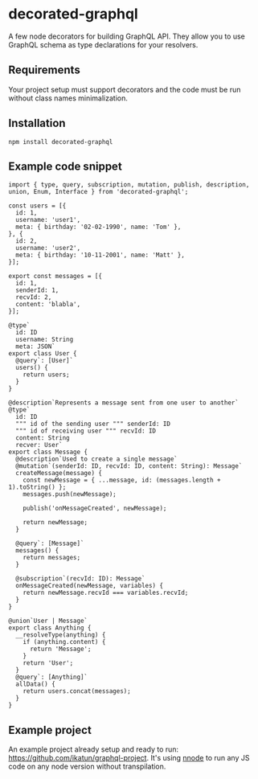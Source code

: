 # decorated-graphql
A few node decorators for building GraphQL API.
They allow you to use GraphQL schema as type declarations for your resolvers.

## Requirements
Your project setup must support decorators and the code must be run without class names minimalization.

## Installation
```
npm install decorated-graphql
```

## Example code snippet
```JS
import { type, query, subscription, mutation, publish, description, union, Enum, Interface } from 'decorated-graphql';

const users = [{
  id: 1,
  username: 'user1',
  meta: { birthday: '02-02-1990', name: 'Tom' },
}, {
  id: 2,
  username: 'user2',
  meta: { birthday: '10-11-2001', name: 'Matt' },
}];

export const messages = [{
  id: 1,
  senderId: 1,
  recvId: 2,
  content: 'blabla',
}];

@type`
  id: ID
  username: String
  meta: JSON`
export class User {
  @query`: [User]`
  users() {
    return users;
  }
}

@description`Represents a message sent from one user to another`
@type`
  id: ID
  """ id of the sending user """ senderId: ID
  """ id of receiving user """ recvId: ID
  content: String
  recver: User`
export class Message {
  @description`Used to create a single message`
  @mutation`(senderId: ID, recvId: ID, content: String): Message`
  createMessage(message) {
    const newMessage = { ...message, id: (messages.length + 1).toString() };
    messages.push(newMessage);

    publish('onMessageCreated', newMessage);

    return newMessage;
  }

  @query`: [Message]`
  messages() {
    return messages;
  }

  @subscription`(recvId: ID): Message`
  onMessageCreated(newMessage, variables) {
    return newMessage.recvId === variables.recvId;
  }
}

@union`User | Message`
export class Anything {
  __resolveType(anything) {
    if (anything.content) {
      return 'Message';
    }
    return 'User';
  }
  @query`: [Anything]`
  allData() {
    return users.concat(messages);
  }
}
```

## Example project
An example project already setup and ready to run: https://github.com/ikatun/graphql-project.
It's using [nnode](https://github.com/ikatun/nnode) to run any JS code on any node version without transpilation.
